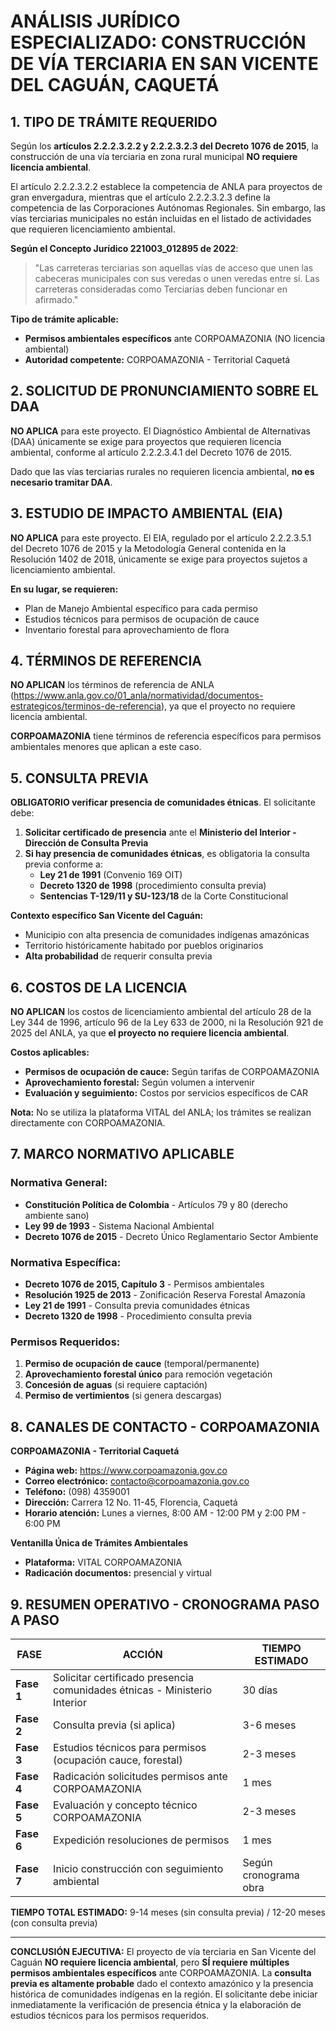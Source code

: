# ANÁLISIS JURÍDICO ESPECIALIZADO: CONSTRUCCIÓN DE VÍA TERCIARIA EN SAN VICENTE DEL CAGUÁN, CAQUETÁ

## 1. TIPO DE TRÁMITE REQUERIDO

Según los **artículos 2.2.2.3.2.2 y 2.2.2.3.2.3 del Decreto 1076 de 2015**, la construcción de una vía terciaria en zona rural municipal **NO requiere licencia ambiental**.

El artículo 2.2.2.3.2.2 establece la competencia de ANLA para proyectos de gran envergadura, mientras que el artículo 2.2.2.3.2.3 define la competencia de las Corporaciones Autónomas Regionales. Sin embargo, las vías terciarias municipales no están incluidas en el listado de actividades que requieren licenciamiento ambiental.

**Según el Concepto Jurídico 221003_012895 de 2022**:

> "Las carreteras terciarias son aquellas vías de acceso que unen las cabeceras municipales con sus veredas o unen veredas entre sí. Las carreteras consideradas como Terciarias deben funcionar en afirmado."

**Tipo de trámite aplicable:**

- **Permisos ambientales específicos** ante CORPOAMAZONIA (NO licencia ambiental)
- **Autoridad competente:** CORPOAMAZONIA - Territorial Caquetá

## 2. SOLICITUD DE PRONUNCIAMIENTO SOBRE EL DAA

**NO APLICA** para este proyecto. El Diagnóstico Ambiental de Alternativas (DAA) únicamente se exige para proyectos que requieren licencia ambiental, conforme al artículo 2.2.2.3.4.1 del Decreto 1076 de 2015.

Dado que las vías terciarias rurales no requieren licencia ambiental, **no es necesario tramitar DAA**.

## 3. ESTUDIO DE IMPACTO AMBIENTAL (EIA)

**NO APLICA** para este proyecto. El EIA, regulado por el artículo 2.2.2.3.5.1 del Decreto 1076 de 2015 y la Metodología General contenida en la Resolución 1402 de 2018, únicamente se exige para proyectos sujetos a licenciamiento ambiental.

**En su lugar, se requieren:**

- Plan de Manejo Ambiental específico para cada permiso
- Estudios técnicos para permisos de ocupación de cauce
- Inventario forestal para aprovechamiento de flora

## 4. TÉRMINOS DE REFERENCIA

**NO APLICAN** los términos de referencia de ANLA (https://www.anla.gov.co/01_anla/normatividad/documentos-estrategicos/terminos-de-referencia), ya que el proyecto no requiere licencia ambiental.

**CORPOAMAZONIA** tiene términos de referencia específicos para permisos ambientales menores que aplican a este caso.

## 5. CONSULTA PREVIA

**OBLIGATORIO verificar presencia de comunidades étnicas**. El solicitante debe:

1. **Solicitar certificado de presencia** ante el **Ministerio del Interior - Dirección de Consulta Previa**
2. **Si hay presencia de comunidades étnicas**, es obligatoria la consulta previa conforme a:
   - **Ley 21 de 1991** (Convenio 169 OIT)
   - **Decreto 1320 de 1998** (procedimiento consulta previa)
   - **Sentencias T-129/11 y SU-123/18** de la Corte Constitucional

**Contexto específico San Vicente del Caguán:**

- Municipio con alta presencia de comunidades indígenas amazónicas
- Territorio históricamente habitado por pueblos originarios
- **Alta probabilidad** de requerir consulta previa

## 6. COSTOS DE LA LICENCIA

**NO APLICAN** los costos de licenciamiento ambiental del artículo 28 de la Ley 344 de 1996, artículo 96 de la Ley 633 de 2000, ni la Resolución 921 de 2025 del ANLA, ya que **el proyecto no requiere licencia ambiental**.

**Costos aplicables:**

- **Permisos de ocupación de cauce:** Según tarifas de CORPOAMAZONIA
- **Aprovechamiento forestal:** Según volumen a intervenir
- **Evaluación y seguimiento:** Costos por servicios específicos de CAR

**Nota:** No se utiliza la plataforma VITAL del ANLA; los trámites se realizan directamente con CORPOAMAZONIA.

## 7. MARCO NORMATIVO APLICABLE

### **Normativa General:**

- **Constitución Política de Colombia** - Artículos 79 y 80 (derecho ambiente sano)
- **Ley 99 de 1993** - Sistema Nacional Ambiental
- **Decreto 1076 de 2015** - Decreto Único Reglamentario Sector Ambiente

### **Normativa Específica:**

- **Decreto 1076 de 2015, Capítulo 3** - Permisos ambientales
- **Resolución 1925 de 2013** - Zonificación Reserva Forestal Amazonía
- **Ley 21 de 1991** - Consulta previa comunidades étnicas
- **Decreto 1320 de 1998** - Procedimiento consulta previa

### **Permisos Requeridos:**

1. **Permiso de ocupación de cauce** (temporal/permanente)
2. **Aprovechamiento forestal único** para remoción vegetación
3. **Concesión de aguas** (si requiere captación)
4. **Permiso de vertimientos** (si genera descargas)

## 8. CANALES DE CONTACTO - CORPOAMAZONIA

**CORPOAMAZONIA - Territorial Caquetá**

- **Página web:** https://www.corpoamazonia.gov.co
- **Correo electrónico:** contacto@corpoamazonia.gov.co
- **Teléfono:** (098) 4359001
- **Dirección:** Carrera 12 No. 11-45, Florencia, Caquetá
- **Horario atención:** Lunes a viernes, 8:00 AM - 12:00 PM y 2:00 PM - 6:00 PM

**Ventanilla Única de Trámites Ambientales**

- **Plataforma:** VITAL CORPOAMAZONIA
- **Radicación documentos:** presencial y virtual

## 9. RESUMEN OPERATIVO - CRONOGRAMA PASO A PASO

| **FASE**   | **ACCIÓN**                                                                | **TIEMPO ESTIMADO**   |
| ---------- | ------------------------------------------------------------------------- | --------------------- |
| **Fase 1** | Solicitar certificado presencia comunidades étnicas - Ministerio Interior | 30 días               |
| **Fase 2** | Consulta previa (si aplica)                                               | 3-6 meses             |
| **Fase 3** | Estudios técnicos para permisos (ocupación cauce, forestal)               | 2-3 meses             |
| **Fase 4** | Radicación solicitudes permisos ante CORPOAMAZONIA                        | 1 mes                 |
| **Fase 5** | Evaluación y concepto técnico CORPOAMAZONIA                               | 2-3 meses             |
| **Fase 6** | Expedición resoluciones de permisos                                       | 1 mes                 |
| **Fase 7** | Inicio construcción con seguimiento ambiental                             | Según cronograma obra |

**TIEMPO TOTAL ESTIMADO:** 9-14 meses (sin consulta previa) / 12-20 meses (con consulta previa)

---

**CONCLUSIÓN EJECUTIVA:**
El proyecto de vía terciaria en San Vicente del Caguán **NO requiere licencia ambiental**, pero **SÍ requiere múltiples permisos ambientales específicos** ante CORPOAMAZONIA. La **consulta previa es altamente probable** dado el contexto amazónico y la presencia histórica de comunidades indígenas en la región. El solicitante debe iniciar inmediatamente la verificación de presencia étnica y la elaboración de estudios técnicos para los permisos requeridos.
